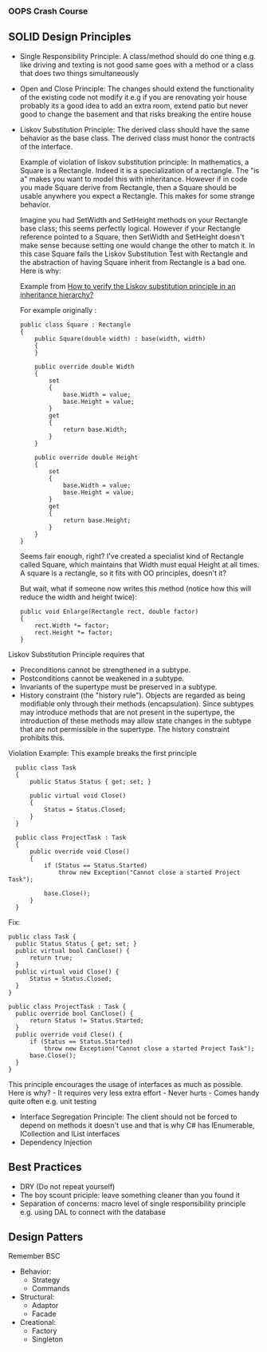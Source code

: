 ### OOPS Crash Course

## SOLID Design Principles
- Single Responsibility Principle: A class/method should do one thing e.g. like driving and texting is not good same goes with a method or a class that does two things simultaneously
- Open and Close Principle: The changes should extend the functionality of the existing code not modify it e.g if you are renovating yoir house probably its a good idea to add an extra room, extend patio but never good to change the basement and that risks breaking the entire house
- Liskov Substitution Principle: The derived class should have the same behavior as the base class. The derived class must honor the contracts of the interface. 

  Example of violation of liskov substitution principle: In mathematics, a Square is a Rectangle. Indeed it is a specialization of a rectangle. The "is a" makes you want to model this with inheritance. However if in code you made Square derive from Rectangle, then a Square should be usable anywhere you expect a Rectangle. This makes for some strange behavior.

  Imagine you had SetWidth and SetHeight methods on your Rectangle base class; this seems perfectly logical. However if your Rectangle reference pointed to a Square, then SetWidth and SetHeight doesn't make sense because setting one would change the other to match it. In this case Square fails the Liskov Substitution Test with Rectangle and the abstraction of having Square inherit from Rectangle is a bad one. Here is why:
  
  Example from [How to verify the Liskov substitution principle in an inheritance hierarchy?](https://softwareengineering.stackexchange.com/questions/170189/how-to-verify-the-liskov-substitution-principle-in-an-inheritance-hierarchy/170191#170191)
  
  
  For example originally :
  
  ```
  public class Square : Rectangle
  {
      public Square(double width) : base(width, width)
      {
      }

      public override double Width
      {
          set
          {
              base.Width = value;
              base.Height = value;
          }
          get
          {
              return base.Width;
          }
      }

      public override double Height
      {
          set
          {
              base.Width = value;
              base.Height = value;
          }
          get
          {
              return base.Height;
          }
      }
  }
  ```
  
    Seems fair enough, right? I've created a specialist kind of Rectangle called Square, which maintains that Width must equal Height at all times. A square is a rectangle, so it fits with OO principles, doesn't it?

    But wait, what if someone now writes this method (notice how this will reduce the width and height twice):
    
    ```
    public void Enlarge(Rectangle rect, double factor)
    {
        rect.Width *= factor;
        rect.Height *= factor;
    }
    ```

Liskov Substitution Principle requires that
  - Preconditions cannot be strengthened in a subtype.
  - Postconditions cannot be weakened in a subtype.
  - Invariants of the supertype must be preserved in a subtype.
  - History constraint (the "history rule"). Objects are regarded as being modifiable only through their methods (encapsulation). Since subtypes may introduce methods that are not present in the supertype, the introduction of these methods may allow state changes in the subtype that are not permissible in the supertype. The history constraint prohibits this.

  Violation Example: This example breaks the first principle
  ```
    public class Task
    {
        public Status Status { get; set; }

        public virtual void Close()
        {
            Status = Status.Closed;
        }
    }

    public class ProjectTask : Task
    {
        public override void Close()
        {
            if (Status == Status.Started) 
                throw new Exception("Cannot close a started Project Task");

            base.Close();
        }
    }
  ```

  Fix:
  ```
  public class Task {
    public Status Status { get; set; }
    public virtual bool CanClose() {
        return true;
    }
    public virtual void Close() {
        Status = Status.Closed;
    }
  }

  public class ProjectTask : Task {
    public override bool CanClose() {
        return Status != Status.Started;
    }
    public override void Close() {
        if (Status == Status.Started) 
            throw new Exception("Cannot close a started Project Task");
        base.Close();
    }
  }
  ```

  This principle encourages the usage of interfaces as much as possible. Here is why?
    - It requires very less extra effort
    - Never hurts
    - Comes handy quite often e.g. unit testing

- Interface Segregation Principle: The client should not be forced to depend on methods it doesn't use and that is why C# has IEnumerable, ICollection and IList interfaces
- Dependency Injection

## Best Practices

- DRY (Do not repeat yourself)
- The boy scount priciple: leave something cleaner than you found it
- Separation of concerns: macro level of single responsibility principle e.g. using DAL to connect with the database

## Design Patters
Remember BSC
- Behavior:
  - Strategy
  - Commands
- Structural:
  - Adaptor
  - Facade
- Creational:
  - Factory
  - Singleton    
